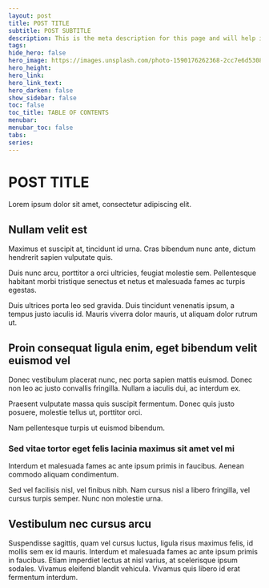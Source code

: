 ```yaml
---
layout: post
title: POST TITLE
subtitle: POST SUBTITLE
description: This is the meta description for this page and will help it appear in search engines
tags: 
hide_hero: false
hero_image: https://images.unsplash.com/photo-1590176262368-2cc7e6d53085
hero_height: 
hero_link: 
hero_link_text: 
hero_darken: false
show_sidebar: false
toc: false
toc_title: TABLE OF CONTENTS
menubar: 
menubar_toc: false
tabs: 
series:
---
```

# POST TITLE

Lorem ipsum dolor sit amet, consectetur adipiscing elit.

## Nullam velit est

Maximus et suscipit at, tincidunt id urna. Cras bibendum nunc ante, dictum hendrerit sapien vulputate quis.

Duis nunc arcu, porttitor a orci ultricies, feugiat molestie sem. Pellentesque habitant morbi tristique senectus et netus et malesuada fames ac turpis egestas.

Duis ultrices porta leo sed gravida. Duis tincidunt venenatis ipsum, a tempus justo iaculis id. Mauris viverra dolor mauris, ut aliquam dolor rutrum ut.

## Proin consequat ligula enim, eget bibendum velit euismod vel

Donec vestibulum placerat nunc, nec porta sapien mattis euismod. Donec non leo ac justo convallis fringilla. Nullam a iaculis dui, ac interdum ex.

Praesent vulputate massa quis suscipit fermentum. Donec quis justo posuere, molestie tellus ut, porttitor orci.

Nam pellentesque turpis ut euismod bibendum.

### Sed vitae tortor eget felis lacinia maximus sit amet vel mi

Interdum et malesuada fames ac ante ipsum primis in faucibus. Aenean commodo aliquam condimentum.

Sed vel facilisis nisl, vel finibus nibh. Nam cursus nisl a libero fringilla, vel cursus turpis semper. Nunc non molestie urna.

## Vestibulum nec cursus arcu

Suspendisse sagittis, quam vel cursus luctus, ligula risus maximus felis, id mollis sem ex id mauris. Interdum et malesuada fames ac ante ipsum primis in faucibus.
Etiam imperdiet lectus at nisl varius, at scelerisque ipsum sodales. Vivamus eleifend blandit vehicula. Vivamus quis libero id erat fermentum interdum.
